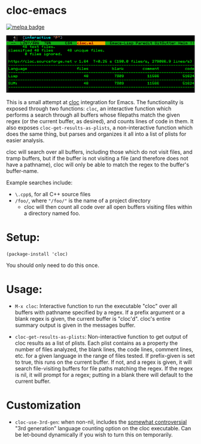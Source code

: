 cloc-emacs
==========

[![melpa badge][melpa-badge]][melpa-link]

![cloc example usage](doc/cloc-screenshot.png)

This is a small attempt at [cloc](https://github.com/AlDanial/cloc) integration for Emacs. The functionality is exposed through two functions: `cloc`, an interactive function which performs a search through all buffers whose filepaths match the given regex (or the current buffer, as desired), and counts lines of code in them. It also exposes `cloc-get-results-as-plists`, a non-interactive function which does the same thing, but parses and organizes it all into a list of plists for easier analysis.

cloc will search over all buffers, including those which do not visit files, and tramp buffers, but if the buffer is not visiting a file (and therefore does not have a pathname), cloc will only be able to match the regex to the buffer's buffer-name.

Example searches include:

- `\.cpp$`, for all C++ source files
- `/foo/`, where `"/foo/"` is the name of a project directory
  - cloc will then count all code over all open buffers visiting files within a directory named foo.

# Setup:

```elisp
(package-install 'cloc)
```

You should only need to do this once.

# Usage:

- `M-x cloc`: Interactive function to run the executable "cloc" over all buffers with pathname specified by a regex. If a prefix argument or a blank regex is given, the current buffer is "cloc'd". cloc's entire summary output is given in the messages buffer.

- `cloc-get-results-as-plists`: Non-interactive function to get output of cloc results as a list of plists. Each plist contains as a property the number of files analyzed, the blank lines, the code lines, comment lines, etc. for a given language in the range of files tested. If prefix-given is set to true, this runs on the current buffer. If not, and a regex is given, it will search file-visiting buffers for file paths matching the regex. If the regex is nil, it will prompt for a regex; putting in a blank there will default to the current buffer.

# Customization

- `cloc-use-3rd-gen`: when non-nil, includes the [somewhat controversial](http://cloc.sourceforge.net/#scale_factors) "3rd generation" language counting option on the cloc executable. Can be let-bound dynamically if you wish to turn this on temporarily.

[melpa-link]: http://melpa.org/#/cloc
[melpa-badge]: http://melpa.org/packages/cloc-badge.svg
